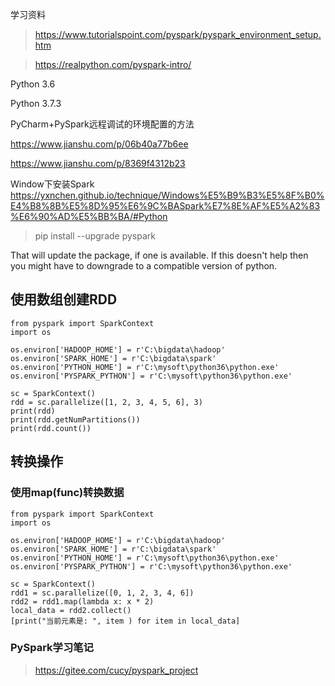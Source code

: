 
学习资料

> https://www.tutorialspoint.com/pyspark/pyspark_environment_setup.htm

> https://realpython.com/pyspark-intro/

Python 3.6

Python 3.7.3

PyCharm+PySpark远程调试的环境配置的方法

https://www.jianshu.com/p/06b40a77b6ee

https://www.jianshu.com/p/8369f4312b23

Window下安装Spark
https://yxnchen.github.io/technique/Windows%E5%B9%B3%E5%8F%B0%E4%B8%8B%E5%8D%95%E6%9C%BASpark%E7%8E%AF%E5%A2%83%E6%90%AD%E5%BB%BA/#Python


> pip install --upgrade pyspark

That will update the package, if one is available. If this doesn't help then you might have to downgrade to a compatible version of python.

## 使用数组创建RDD


```
from pyspark import SparkContext
import os

os.environ['HADOOP_HOME'] = r'C:\bigdata\hadoop'
os.environ['SPARK_HOME'] = r'C:\bigdata\spark'
os.environ['PYTHON_HOME'] = r'C:\mysoft\python36\python.exe'
os.environ['PYSPARK_PYTHON'] = r'C:\mysoft\python36\python.exe'

sc = SparkContext()
rdd = sc.parallelize([1, 2, 3, 4, 5, 6], 3)
print(rdd)
print(rdd.getNumPartitions())
print(rdd.count())

```

## 转换操作

### 使用map(func)转换数据

```
from pyspark import SparkContext
import os

os.environ['HADOOP_HOME'] = r'C:\bigdata\hadoop'
os.environ['SPARK_HOME'] = r'C:\bigdata\spark'
os.environ['PYTHON_HOME'] = r'C:\mysoft\python36\python.exe'
os.environ['PYSPARK_PYTHON'] = r'C:\mysoft\python36\python.exe'

sc = SparkContext()
rdd1 = sc.parallelize([0, 1, 2, 3, 4, 6])
rdd2 = rdd1.map(lambda x: x * 2)
local_data = rdd2.collect()
[print("当前元素是: ", item ) for item in local_data]

```

### PySpark学习笔记

> https://gitee.com/cucy/pyspark_project




